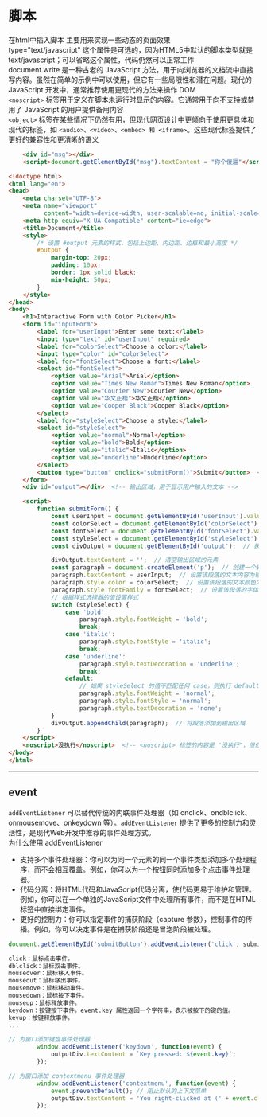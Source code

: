 # 脚本  
在html中插入脚本 主要用来实现一些动态的页面效果   
type="text/javascript" 这个属性是可选的，因为HTML5中默认的脚本类型就是 text/javascript；可以省略这个属性，代码仍然可以正常工作  
document.write 是一种古老的 JavaScript 方法，用于向浏览器的文档流中直接写内容。虽然在简单的示例中可以使用，但它有一些局限性和潜在问题。现代的 JavaScript 开发中，通常推荐使用更现代的方法来操作 DOM  
`<noscript>` 标签用于定义在脚本未运行时显示的内容。它通常用于向不支持或禁用了 JavaScript 的用户提供备用内容  
`<object>` 标签在某些情况下仍然有用，但现代网页设计中更倾向于使用更具体和现代的标签，如 `<audio>、<video>、<embed> 和 <iframe>`。这些现代标签提供了更好的兼容性和更清晰的语义  
```html
    <div id="msg"></div>
    <script>document.getElementById("msg").textContent = "你个傻逼"</script>
```
```html
<!doctype html>
<html lang="en">
<head>
    <meta charset="UTF-8">
    <meta name="viewport"
          content="width=device-width, user-scalable=no, initial-scale=1.0, maximum-scale=1.0, minimum-scale=1.0">
    <meta http-equiv="X-UA-Compatible" content="ie=edge">
    <title>Document</title>
    <style>
        /* 设置 #output 元素的样式，包括上边距、内边距、边框和最小高度 */
        #output {
            margin-top: 20px;
            padding: 10px;
            border: 1px solid black;
            min-height: 50px;
        }
    </style>
</head>
<body>
    <h1>Interactive Form with Color Picker</h1>
    <form id="inputForm">
        <label for="userInput">Enter some text:</label>
        <input type="text" id="userInput" required>
        <label for="colorSelect">Choose a color:</label>
        <input type="color" id="colorSelect">
        <label for="fontSelect">Choose a font:</label>
        <select id="fontSelect">
            <option value="Arial">Arial</option>
            <option value="Times New Roman">Times New Roman</option>
            <option value="Courier New">Courier New</option>
            <option value="华文正楷">华文正楷</option>
            <option value="Cooper Black">Cooper Black</option>
        </select>
        <label for="styleSelect">Choose a style:</label>
        <select id="styleSelect">
            <option value="normal">Normal</option>
            <option value="bold">Bold</option>
            <option value="italic">Italic</option>
            <option value="underline">Underline</option>
        </select>
        <button type="button" onclick="submitForm()">Submit</button>  <!-- 提交按钮，点击时调用 submitForm 函数 -->
    </form>
    <div id="output"></div>  <!-- 输出区域，用于显示用户输入的文本 -->

    <script>
        function submitForm() {
            const userInput = document.getElementById('userInput').value;  // 获取文本输入框的值
            const colorSelect = document.getElementById('colorSelect').value;  // 获取颜色选择器的值
            const fontSelect = document.getElementById('fontSelect').value;  // 获取字体选择器的值
            const styleSelect = document.getElementById('styleSelect').value;  // 获取样式选择器的值
            const divOutput = document.getElementById('output');  // 获取输出区域的元素

            divOutput.textContent = '';  // 清空输出区域的元素
            const paragraph = document.createElement('p');  // 创建一个新的段落元素
            paragraph.textContent = userInput;  // 设置该段落的文本内容为输入框的值
            paragraph.style.color = colorSelect;  // 设置该段落的文本颜色为颜色选择器的值
            paragraph.style.fontFamily = fontSelect;  // 设置该段落的字体为字体选择器的值
            // 根据样式选择器的值设置样式
            switch (styleSelect) {
                case 'bold':
                    paragraph.style.fontWeight = 'bold';
                    break;
                case 'italic':
                    paragraph.style.fontStyle = 'italic';
                    break;
                case 'underline':
                    paragraph.style.textDecoration = 'underline';
                    break;
                default:
                    // 如果 styleSelect 的值不匹配任何 case，则执行 default 分支，将字体样式设置为默认值
                    paragraph.style.fontWeight = 'normal';
                    paragraph.style.fontStyle = 'normal';
                    paragraph.style.textDecoration = 'none';
            }
            divOutput.appendChild(paragraph);  // 将段落添加到输出区域
        }
    </script>
    <noscript>没执行</noscript>  <!-- <noscript> 标签的内容是 "没执行"，但你没有看到这个内容，原因可能是你的浏览器启用了 JavaScript。当 JavaScript 被启用时，浏览器会忽略 <noscript> 标签中的内容 -->
</body>
</html>
```

---

## event  
`addEventListener` 可以替代传统的内联事件处理器（如 onclick、ondblclick、onmousemove、onkeydown 等）。`addEventListener` 提供了更多的控制力和灵活性，是现代Web开发中推荐的事件处理方式。  
为什么使用 addEventListener
- 支持多个事件处理器：你可以为同一个元素的同一个事件类型添加多个处理程序，而不会相互覆盖。例如，你可以为一个按钮同时添加多个点击事件处理器。
- 代码分离：将HTML代码和JavaScript代码分离，使代码更易于维护和管理。例如，你可以在一个单独的JavaScript文件中处理所有事件，而不是在HTML标签中直接绑定事件。
- 更好的控制力：你可以指定事件的捕获阶段（capture 参数），控制事件的传播。例如，你可以决定事件是在捕获阶段还是冒泡阶段被处理。

```js
document.getElementById('submitButton').addEventListener('click', submitForm);
```
```txt
click：鼠标点击事件。
dblclick：鼠标双击事件。
mouseover：鼠标移入事件。
mouseout：鼠标移出事件。
mousemove：鼠标移动事件。
mousedown：鼠标按下事件。
mouseup：鼠标释放事件。
keydown：按键按下事件。event.key 属性返回一个字符串，表示被按下的键的值。
keyup：按键释放事件。
...
```
```js
// 为窗口添加键盘事件处理器
        window.addEventListener('keydown', function(event) {
            outputDiv.textContent = `Key pressed: ${event.key}`;
        });

// 为窗口添加 contextmenu 事件处理器
        window.addEventListener('contextmenu', function(event) {
            event.preventDefault(); // 阻止默认的上下文菜单
            outputDiv.textContent = 'You right-clicked at (' + event.clientX + ', ' + event.clientY + ')';
        });
```

